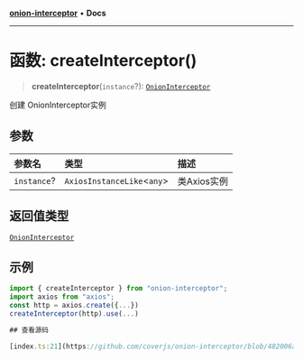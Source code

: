 [**onion-interceptor**](../README.md) • **Docs**

***

# 函数: createInterceptor()

> **createInterceptor**(`instance`?): [`OnionInterceptor`](../classes/OnionInterceptor.md)

创建 OnionInterceptor实例

## 参数

| 参数名 | 类型 | 描述 |
| :------ | :------ | :------ |
| `instance`? | `AxiosInstanceLike`\<`any`\> | 类Axios实例 |

## 返回值类型

[`OnionInterceptor`](../classes/OnionInterceptor.md)

## 示例

```typescript
import { createInterceptor } from "onion-interceptor";
import axios from "axios";
const http = axios.create({...})
createInterceptor(http).use(...)

## 查看源码

[index.ts:21](https://github.com/coverjs/onion-interceptor/blob/482006a5b14f2e170b14bf7df69cb7f1dffb81fb/packages/core/src/index.ts#L21)
